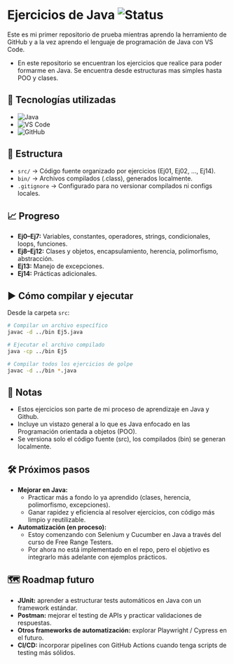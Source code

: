 # Ejercicios de Java ![Status](https://img.shields.io/badge/Estado-En%20progreso-yellow)

Este es mi primer repositorio de prueba mientras aprendo la herramiento de GitHub y a la vez aprendo el lenguaje de programación de Java con VS Code.
- En este repositorio se encuentran los ejercicios que realice para poder formarme en Java. Se encuentra desde estructuras mas simples hasta POO y clases.

## 🚀 Tecnologías utilizadas

- ![Java](https://img.shields.io/badge/Java-21-red)
- ![VS Code](https://img.shields.io/badge/Editor-VS%20Code-blue)
- ![GitHub](https://img.shields.io/badge/GitHub-Repo-black)

## 📂 Estructura

- `src/` → Código fuente organizado por ejercicios (Ej01, Ej02, …, Ej14).
- `bin/` → Archivos compilados (.class), generados localmente.
- `.gitignore` → Configurado para no versionar compilados ni configs locales.

## 📈 Progreso

- **Ej0–Ej7:** Variables, constantes, operadores, strings, condicionales, loops, funciones.
- **Ej8–Ej12:** Clases y objetos, encapsulamiento, herencia, polimorfismo, abstracción.
- **Ej13:** Manejo de excepciones.
- **Ej14:** Prácticas adicionales.

## ▶️ Cómo compilar y ejecutar

Desde la carpeta `src`:

```bash
# Compilar un archivo específico
javac -d ../bin Ej5.java

# Ejecutar el archivo compilado
java -cp ../bin Ej5

# Compilar todos los ejercicios de golpe
javac -d ../bin *.java

```

## 📝 Notas

- Estos ejercicios son parte de mi proceso de aprendizaje en Java y Github.
- Incluye un vistazo general a lo que es Java enfocado en las Programación orientada a objetos (POO).
- Se versiona solo el código fuente (src), los compilados (bin) se generan localmente.

## 🛠️ Próximos pasos

- **Mejorar en Java:**  
  - Practicar más a fondo lo ya aprendido (clases, herencia, polimorfismo, excepciones).  
  - Ganar rapidez y eficiencia al resolver ejercicios, con código más limpio y reutilizable.  
- **Automatización (en proceso):**  
  - Estoy comenzando con Selenium y Cucumber en Java a través del curso de Free Range Testers.  
  - Por ahora no está implementado en el repo, pero el objetivo es integrarlo más adelante con ejemplos prácticos.

## 🗺️ Roadmap futuro

- **JUnit:** aprender a estructurar tests automáticos en Java con un framework estándar.  
- **Postman:** mejorar el testing de APIs y practicar validaciones de respuestas.  
- **Otros frameworks de automatización:** explorar Playwright / Cypress en el futuro.  
- **CI/CD:** incorporar pipelines con GitHub Actions cuando tenga scripts de testing más sólidos.  
